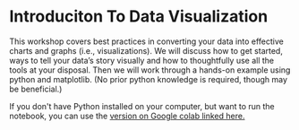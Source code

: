 # Introduciton To Data Visualization

This workshop covers best practices in converting your data into effective charts and graphs (i.e., visualizations).  We will discuss how to get started, ways to tell your data’s story visually and how to thoughtfully use all the tools at your disposal.  Then we will work through a hands-on example using python and matplotlib.  (No prior python knowledge is required, though may be beneficial.)
 
If you don't have Python installed on your computer, but want to run the notebook, you can use the [version on Google colab linked here.](https://colab.research.google.com/drive/1TjL8rz4loNRwFl6IlJbxFAT5uve0fU17?usp=sharing)
